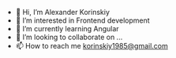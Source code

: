 - 👋 Hi, I’m Alexander Korinskiy 
- 👀 I’m interested in Frontend development
- 🌱 I’m currently learning Angular
- 💞️ I’m looking to collaborate on ...
- 📫 How to reach me korinskiy1985@gmail.com

<!---
Saskor/Saskor is a ✨ special ✨ repository because its `README.md` (this file) appears on your GitHub profile.
You can click the Preview link to take a look at your changes.
--->
